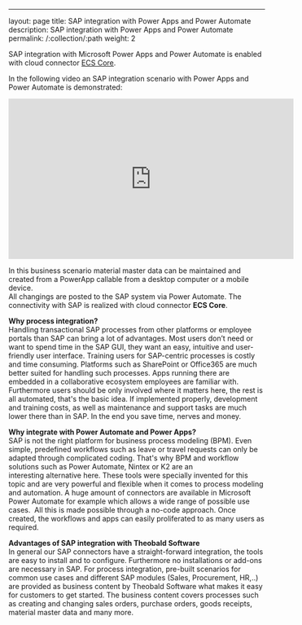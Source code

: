 ---
layout: page
title: SAP integration with Power Apps and Power Automate
description: SAP integration with Power Apps and Power Automate
permalink: /:collection/:path
weight: 2

SAP integration with Microsoft Power Apps and Power Automate is enabled with cloud connector [ECS Core](https://theobald-software.com/en/ecs-core/).

In the following video an SAP integration scenario with Power Apps and Power Automate is demonstrated: 

  <iframe width="560" height="315" 
src="https://www.youtube.com/embed/Jq2HVK4CJy8" 
frameborder="0" 
allow="accelerometer; autoplay; clipboard-write; encrypted-media; gyroscope; picture-in-picture" 
allowfullscreen></iframe>

In this business scenario material master data can be maintained and created from a PowerApp callable from a desktop computer or a mobile device. <br>
All changings are posted to the SAP system via Power Automate. The connectivity with SAP is realized with cloud connector **ECS Core**.

**Why process integration?** <br>
Handling transactional SAP processes from other platforms or employee portals than SAP can bring a lot of advantages. 
Most users don’t need or want to spend time in the SAP GUI, they want an easy, intuitive and user-friendly user interface. Training users for SAP-centric processes is costly and time consuming. 
Platforms such as SharePoint or Office365 are much better suited for handling such processes. Apps running there are embedded in a collaborative ecosystem employees are familiar with. 
Furthermore users should be only involved where it matters here, the rest is all automated, that's the basic idea. If implemented properly, development and training costs, 
as well as maintenance and support tasks are much lower there than in SAP. In the end you save time, nerves and money.

**Why integrate with Power Automate and Power Apps?** <br>
SAP is not the right platform for business process modeling (BPM). Even simple, predefined workflows such as leave or travel requests can only be adapted through complicated coding. 
That's why BPM and workflow solutions such as Power Automate, Nintex or K2 are an interesting alternative here. 
These tools were specially invented for this topic and are very powerful and flexible when it comes to process modeling and automation. 
A huge amount of connectors are available in Microsoft Power Automate for example which allows a wide range of possible use cases. 
All this is made possible through a no-code approach. Once created, the workflows and apps can easily proliferated to as many users as required.

**Advantages of SAP integration with Theobald Software** <br>
In general our SAP connectors have a straight-forward integration, the tools are easy to install and to configure. 
Furthermore no installations or add-ons are necessary in SAP. For process integration, pre-built scenarios for common use cases and different SAP modules (Sales, Procurement, HR,..) are provided as business content by Theobald Software 
what makes it easy for customers to get started. The business content covers processes such as creating and changing sales orders, purchase orders, goods receipts, material master data and many more.
